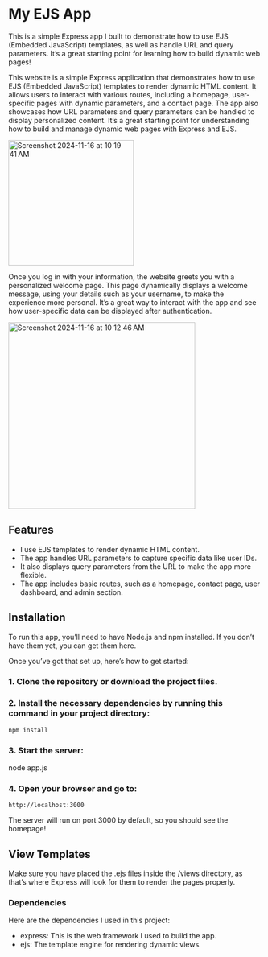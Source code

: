 # My EJS App

This is a simple Express app I built to demonstrate how to use EJS (Embedded JavaScript) templates, as well as handle URL and query parameters. It’s a great starting point for learning how to build dynamic web pages!

This website is a simple Express application that demonstrates how to use EJS (Embedded JavaScript) templates to render dynamic HTML content. It allows users to interact with various routes, including a homepage, user-specific pages with dynamic parameters, and a contact page. The app also showcases how URL parameters and query parameters can be handled to display personalized content. It’s a great starting point for understanding how to build and manage dynamic web pages with Express and EJS. 

<img width="249" alt="Screenshot 2024-11-16 at 10 19 41 AM" src="https://github.com/user-attachments/assets/b9360f0a-f338-41b1-a4f9-52a07cb8e8dc">

Once you log in with your information, the website greets you with a personalized welcome page. This page dynamically displays a welcome message, using your details such as your username, to make the experience more personal. It’s a great way to interact with the app and see how user-specific data can be displayed after authentication.

<img width="371" alt="Screenshot 2024-11-16 at 10 12 46 AM" src="https://github.com/user-attachments/assets/95392df9-b6df-49f3-a0ef-ab71ead4e737">

## Features

- I use EJS templates to render dynamic HTML content.
- The app handles URL parameters to capture specific data like user IDs.
- It also displays query parameters from the URL to make the app more flexible.
- The app includes basic routes, such as a homepage, contact page, user dashboard, and admin section.

## Installation

To run this app, you’ll need to have Node.js and npm installed. If you don’t have them yet, you can get them here.

Once you’ve got that set up, here’s how to get started:

### 1. Clone the repository or download the project files.

### 2. Install the necessary dependencies by running this command in your project directory:

```
npm install
```

### 3. Start the server:

node app.js

### 4. Open your browser and go to:

```
http://localhost:3000
```

The server will run on port 3000 by default, so you should see the homepage!

## View Templates

Make sure you have placed the .ejs files inside the /views directory, as that’s where Express will look for them to render the pages properly.

### Dependencies

Here are the dependencies I used in this project:
- express: This is the web framework I used to build the app.
- ejs: The template engine for rendering dynamic views.
